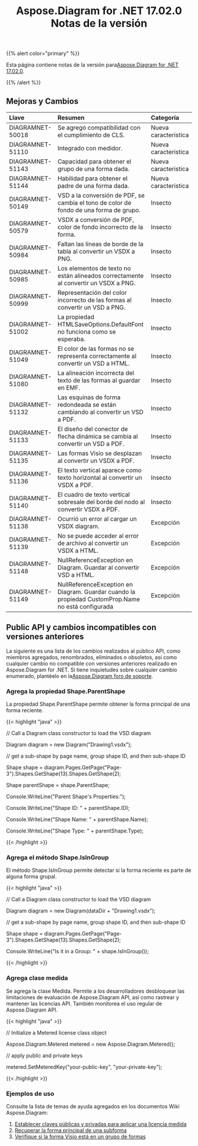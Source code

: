 ﻿---
title: Aspose.Diagram for .NET 17.02.0 Notas de la versión
type: docs
weight: 110
url: /es/net/aspose-diagram-for-net-17-02-0-release-notes/
---
{{% alert color="primary" %}} 

Esta página contiene notas de la versión para[Aspose.Diagram for .NET 17.02.0](https://www.nuget.org/packages/Aspose.Diagram/17.2.0).

{{% /alert %}} 
## **Mejoras y Cambios**

|**Llave**|**Resumen**|**Categoría**|
|:- |:- |:- |
|DIAGRAMNET-50018|Se agregó compatibilidad con el cumplimiento de CLS.|Nueva caracteristica|
|DIAGRAMNET-51110|Integrado con medidor.|Nueva caracteristica|
|DIAGRAMNET-51143|Capacidad para obtener el grupo de una forma dada.|Nueva caracteristica|
|DIAGRAMNET-51144|Habilidad para obtener el padre de una forma dada.|Nueva caracteristica|
|DIAGRAMNET-50149|VSD a la conversión de PDF, se cambia el tono de color de fondo de una forma de grupo.|Insecto|
|DIAGRAMNET-50579|VSDX a conversión de PDF, color de fondo incorrecto de la forma.|Insecto|
|DIAGRAMNET-50984|Faltan las líneas de borde de la tabla al convertir un VSDX a PNG.|Insecto|
|DIAGRAMNET-50985|Los elementos de texto no están alineados correctamente al convertir un VSDX a PNG.|Insecto|
|DIAGRAMNET-50999|Representación del color incorrecto de las formas al convertir un VSD a PNG.|Insecto|
|DIAGRAMNET-51002|La propiedad HTMLSaveOptions.DefaultFont no funciona como se esperaba.|Insecto|
|DIAGRAMNET-51049|El color de las formas no se representa correctamente al convertir un VSD a HTML.|Insecto|
|DIAGRAMNET-51080|La alineación incorrecta del texto de las formas al guardar en EMF.|Insecto|
|DIAGRAMNET-51132|Las esquinas de forma redondeada se están cambiando al convertir un VSD a PDF.|Insecto|
|DIAGRAMNET-51133|El diseño del conector de flecha dinámica se cambia al convertir un VSD a PDF.|Insecto|
|DIAGRAMNET-51135|Las formas Visio se desplazan al convertir un VSDX a PDF.|Insecto|
|DIAGRAMNET-51136|El texto vertical aparece como texto horizontal al convertir un VSDX a PDF.|Insecto|
|DIAGRAMNET-51140|El cuadro de texto vertical sobresale del borde del nodo al convertir VSDX a PDF.|Insecto|
|DIAGRAMNET-51138|Ocurrió un error al cargar un VSDX diagram.|Excepción|
|DIAGRAMNET-51139|No se puede acceder al error de archivo al convertir un VSDX a HTML.|Excepción|
|DIAGRAMNET-51148|NullReferenceException en Diagram. Guardar al convertir VSD a HTML.|Excepción|
|DIAGRAMNET-51149|NullReferenceException en Diagram. Guardar cuando la propiedad CustomProp.Name no está configurada|Excepción|
## **Public API y cambios incompatibles con versiones anteriores**
 La siguiente es una lista de los cambios realizados al público API, como miembros agregados, renombrados, eliminados o obsoletos, así como cualquier cambio no compatible con versiones anteriores realizado en Aspose.Diagram for .NET. Si tiene inquietudes sobre cualquier cambio enumerado, plantéelo en la[Aspose.Diagram foro de soporte](https://forum.aspose.com/c/diagram/17).
### **Agrega la propiedad Shape.ParentShape**
La propiedad Shape.ParentShape permite obtener la forma principal de una forma reciente.

{{< highlight "java" >}}

 // Call a Diagram class constructor to load the VSD diagram

Diagram diagram = new Diagram("Drawing1.vsdx");

// get a sub-shape by page name, group shape ID, and then sub-shape ID

Shape shape = diagram.Pages.GetPage("Page-3").Shapes.GetShape(13).Shapes.GetShape(2);

Shape parentShape = shape.ParentShape;

Console.WriteLine("Parent Shape's Properties:");

Console.WriteLine("Shape ID: " + parentShape.ID);

Console.WriteLine("Shape Name: " + parentShape.Name);

Console.WriteLine("Shape Type: " + parentShape.Type);

{{< /highlight >}}
### **Agrega el método Shape.IsInGroup**
El método Shape.IsInGroup permite detectar si la forma reciente es parte de alguna forma grupal.

{{< highlight "java" >}}

 // Call a Diagram class constructor to load the VSD diagram

Diagram diagram = new Diagram(dataDir + "Drawing1.vsdx");

// get a sub-shape by page name, group shape ID, and then sub-shape ID

Shape shape = diagram.Pages.GetPage("Page-3").Shapes.GetShape(13).Shapes.GetShape(2);

Console.WriteLine("Is it in a Group: " + shape.IsInGroup());

{{< /highlight >}}
### **Agrega clase medida**
Se agrega la clase Medida. Permite a los desarrolladores desbloquear las limitaciones de evaluación de Aspose.Diagram API, así como rastrear y mantener las licencias API. También monitorea el uso regular de Aspose.Diagram API.

{{< highlight "java" >}}

 // Initialize a Metered license class object

Aspose.Diagram.Metered metered = new Aspose.Diagram.Metered();

// apply public and private keys

metered.SetMeteredKey("your-public-key", "your-private-key");

{{< /highlight >}}
### **Ejemplos de uso**
Consulte la lista de temas de ayuda agregados en los documentos Wiki Aspose.Diagram:

1. [Establecer claves públicas y privadas para aplicar una licencia medida](/diagram/es/net/licensing/#licensing-setpublicandprivatekeystoapplymeteredlicense)
1. [Recuperar la forma principal de una subforma](/diagram/es/net/add-retrieve-copy-and-read-visio-shape-data/#add-retrieve-copyandreadvisioshapedata-retrievetheparentshapeofasub-shape)
1. [Verifique si la forma Visio está en un grupo de formas](https://docs.aspose.com/diagram/net/group-convert-and-verify-shapes/)
